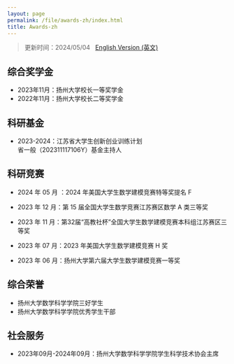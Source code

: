 ```yaml
---
layout: page
permalink: /file/awards-zh/index.html
title: Awards-zh
---
```


> 更新时间：2024/05/04 &nbsp; [English Version (英文)](https://ZyeWang33.github.io/awards/)

## 综合奖学金

- 2023年11月：扬州大学校长一等奖学金
- 2022年11月：扬州大学校长二等奖学金<br>

## 科研基金

- 2023-2024：江苏省大学生创新创业训练计划<br>省一般（202311117106Y）基金主持人

## 科研竞赛

- 2024 年 05 月 ：2024 年美国大学生数学建模竞赛特等奖提名 F
- 2023 年 12 月：第 15 届全国大学生数学竞赛江苏赛区数学 A 类三等奖
- 2023 年 11 月：第32届“高教社杯”全国大学生数学建模竞赛本科组江苏赛区三等奖

- 2023 年 07 月：2023 年美国大学生数学建模竞赛 H 奖
- 2023 年 06 月：扬州大学第六届大学生数学建模竞赛一等奖

## 综合荣誉

- 扬州大学数学科学学院三好学生
- 扬州大学数学科学学院优秀学生干部

## 社会服务

- 2023年09月-2024年09月：扬州大学数学科学学院学生科学技术协会主席


